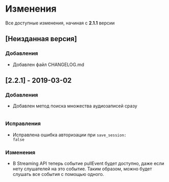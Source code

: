 # Изменения

Все доступные изменения, начиная с <b>2.1.1</b> версии

## [Неизданная версия]
### Добавления
-   Добавлен файл CHANGELOG.md

## [2.2.1] - 2019-03-02
### Добавления
-   Добавлен метод поиска множества аудиозаписей сразу 
```javascript vk.audio.searchAll(query, count) 
```

### Исправления
-   Исправлена ошибка авторизации при <code>save_session: false</code>

### Изменения
-   В Streaming API теперь событие pullEvent будет доступно, даже если нету слушателей на это событие. Таким образом, можно будет слушать все события с помощью одного.